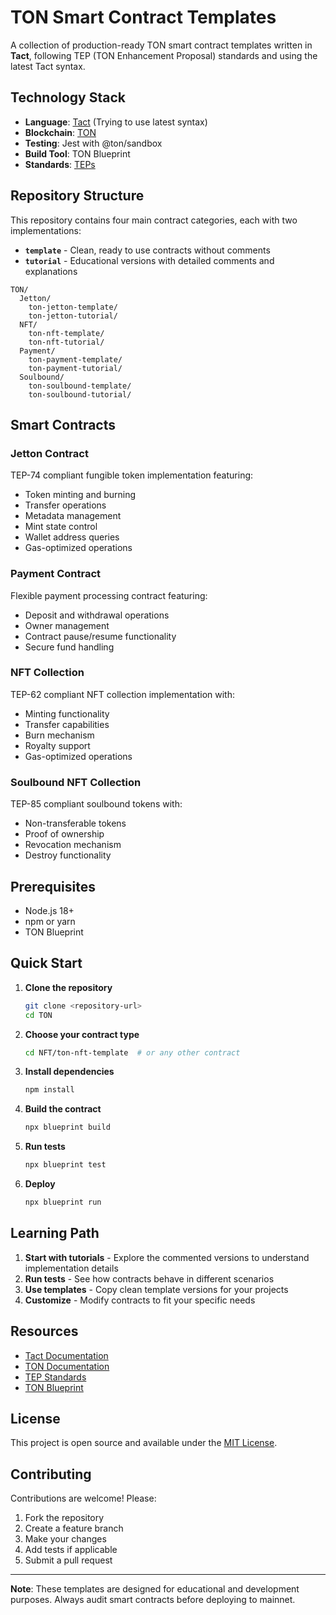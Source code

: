 # TON Smart Contract Templates

A collection of production-ready TON smart contract templates written in **Tact**, following TEP (TON Enhancement Proposal) standards and using the latest Tact syntax.

## Technology Stack

- **Language**: [Tact](https://tact-lang.org/) (Trying to use latest syntax)
- **Blockchain**: [TON](https://ton.org/)
- **Testing**: Jest with @ton/sandbox
- **Build Tool**: TON Blueprint
- **Standards**: [TEPs](https://github.com/ton-blockchain/TEPs/tree/master)

## Repository Structure

This repository contains four main contract categories, each with two implementations:

- **`template`** - Clean, ready to use contracts without comments
- **`tutorial`** - Educational versions with detailed comments and explanations

```
TON/
  Jetton/
    ton-jetton-template/ 
    ton-jetton-tutorial/
  NFT/
    ton-nft-template/ 
    ton-nft-tutorial/
  Payment/
    ton-payment-template/
    ton-payment-tutorial/
  Soulbound/
    ton-soulbound-template/
    ton-soulbound-tutorial/
```

## Smart Contracts

### Jetton Contract
TEP-74 compliant fungible token implementation featuring:
- Token minting and burning
- Transfer operations
- Metadata management
- Mint state control
- Wallet address queries
- Gas-optimized operations

### Payment Contract
Flexible payment processing contract featuring:
- Deposit and withdrawal operations
- Owner management
- Contract pause/resume functionality
- Secure fund handling

### NFT Collection
TEP-62 compliant NFT collection implementation with:
- Minting functionality
- Transfer capabilities
- Burn mechanism
- Royalty support
- Gas-optimized operations

### Soulbound NFT Collection
TEP-85 compliant soulbound tokens with:
- Non-transferable tokens
- Proof of ownership
- Revocation mechanism
- Destroy functionality

## Prerequisites

- Node.js 18+
- npm or yarn
- TON Blueprint

## Quick Start

1. **Clone the repository**
   ```bash
   git clone <repository-url>
   cd TON
   ```

2. **Choose your contract type**
   ```bash
   cd NFT/ton-nft-template  # or any other contract
   ```

3. **Install dependencies**
   ```bash
   npm install
   ```

4. **Build the contract**
   ```bash
   npx blueprint build
   ```

5. **Run tests**
   ```bash
   npx blueprint test
   ```

6. **Deploy**
   ```bash
   npx blueprint run
   ```

## Learning Path

1. **Start with tutorials** - Explore the commented versions to understand implementation details
2. **Run tests** - See how contracts behave in different scenarios
3. **Use templates** - Copy clean template versions for your projects
4. **Customize** - Modify contracts to fit your specific needs

## Resources

- [Tact Documentation](https://tact-lang.org/)
- [TON Documentation](https://ton.org/docs/)
- [TEP Standards](https://github.com/ton-blockchain/TEPs)
- [TON Blueprint](https://github.com/ton-org/blueprint)

## License

This project is open source and available under the [MIT License](LICENSE).

## Contributing

Contributions are welcome! Please:
1. Fork the repository
2. Create a feature branch
3. Make your changes
4. Add tests if applicable
5. Submit a pull request

---

**Note**: These templates are designed for educational and development purposes. Always audit smart contracts before deploying to mainnet.